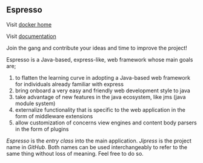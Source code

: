 ## Espresso

Visit [docker home](https://hub.docker.com/repository/docker/m41na/espresso/general)

Visit [documentation](https://jipress.github.io/espresso/#/)

Join the gang and contribute your ideas and time to improve the project!

Espresso is a Java-based, express-like, web framework whose main goals are;

1. to flatten the learning curve in adopting a Java-based web framework for individuals already familiar with express
2. bring onboard a very easy and friendly web development style to java
3. take advantage of new features in the java ecosystem, like jms (java module system)
4. externalize functionality that is specific to the web application in the form of middleware extensions
5. allow customization of concerns view engines and content body parsers in the form of plugins

_Espresso_ is the _entry class_ into the main application. _Jipress_ is the project name in _GitHub_. Both names can be 
used interchangeably to refer to the same thing without loss of meaning. Feel free to do so.

